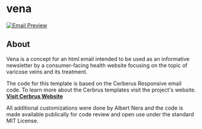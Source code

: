 # vena

[![Email Preview](https://img.www-source.net/vena/git-preview.jpg)](https://apps.www-source.net/samples/vena/)

## About
Vena is a concept for an html email intended to be used as an informative newsletter by a consumer-facing health website focusing on the topic of varicose veins and its treatment. 

The code for this template is based on the Cerberus Responsive email code. To learn more about the Cerbrus templates visit the project's website.
**[Visit Cerbrus Website](http://tedgoas.github.io/Cerberus/)**

All additional customizations were done by Albert Nera and the code is made available publically for code review and open use under the standard MIT License.


